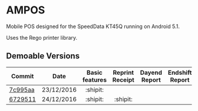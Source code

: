 # AMPOS
Mobile POS designed for the SpeedData KT45Q running on Android 5.1.

Uses the Rego printer library. 

## Demoable Versions 

| Commit        | Date           | Basic features | Reprint Receipt | Dayend Report | Endshift Report | 
| ------------- |:-------------:|:-----:|:-----:|:-----:|:-----:|
| [7c995aa](https://github.com/ShadAhm/AMPOS/commit/7bb634685ea090f31f51fda3983c4c699a744787)      | 23/12/2016 | :shipit: | | | |
| [6729511](https://github.com/ShadAhm/AMPOS/commit/6729511078ffc6bd91e04817b302fc8cfc31414d) | 24/12/2016 | :shipit: | :shipit: | | 

